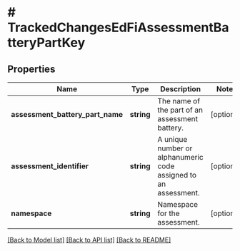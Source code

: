 # # TrackedChangesEdFiAssessmentBatteryPartKey

## Properties

Name | Type | Description | Notes
------------ | ------------- | ------------- | -------------
**assessment_battery_part_name** | **string** | The name of the part of an assessment battery. | [optional]
**assessment_identifier** | **string** | A unique number or alphanumeric code assigned to an assessment. | [optional]
**namespace** | **string** | Namespace for the assessment. | [optional]

[[Back to Model list]](../../README.md#models) [[Back to API list]](../../README.md#endpoints) [[Back to README]](../../README.md)

